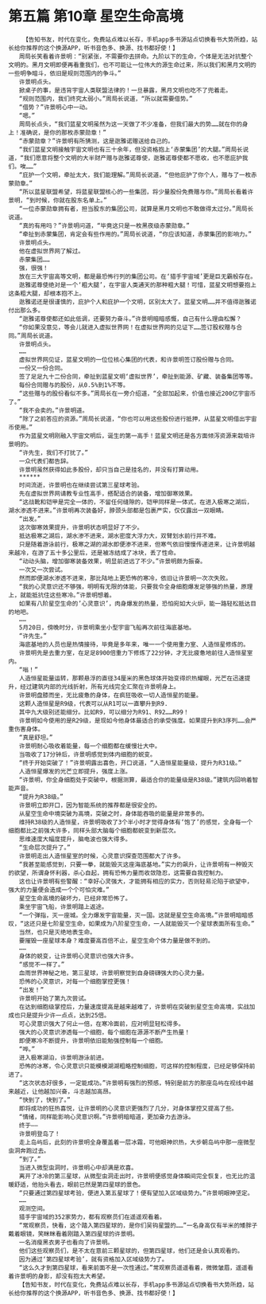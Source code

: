 # 第五篇 第10章 星空生命高境
        【告知书友，时代在变化，免费站点难以长存，手机app多书源站点切换看书大势所趋，站长给你推荐的这个换源APP，听书音色多、换源、找书都好使！】
       周局长笑看着许景明：“别紧张，不需要你去拼命。九阶以下的生命，个体是无法对抗整个文明的。黑月文明即便再看重我们，也不可能让一位伟大的源生命过来，所以我们和黑月文明的一些明争暗斗，依旧是规则范围内的争斗。”
       许景明点头。
       掀桌子的事，是违背宇宙人类联盟法律的！一旦暴露，黑月文明也吃不了兜着走。
       “规则范围内，我们终究太弱小。”周局长说道，“所以就需要借势。”
       “借势？”许景明心中一动。
       “嗯。”
       周局长点头，“我们蓝星文明虽然为这一天做了不少准备，但我们最大的势……就在你的身上！准确说，是你的那枚赤蒙勋章！”
       “赤蒙勋章？”许景明有所猜测，这是逖雅诺赠送给自己的。
       “我们蓝星文明接触宇宙文明也有三十余年，但没资格抱上‘赤蒙集团’的大腿。”周局长说道，“我们愿意将整个文明的大半财产赠与逖雅诺尊使，逖雅诺尊使都不愿收，也不愿庇护我们。唉……”
       “庇护一个文明，牵扯太大，我们能理解。”周局长说道，“但他庇护了你个人，赠与了一枚赤蒙勋章。”
       “所以蓝星联盟希望，将蓝星联盟核心的一些集团，将少量股份免费赠与你。”周局长看着许景明，“到时候，你就在股东名单上。”
       “一位赤蒙勋章拥有者，担当股东的集团公司，就算是黑月文明也不敢做得太过分。”周局长说道。
       “真的有用吗？”许景明问道，“毕竟这只是一枚黑夜级赤蒙勋章。”
       “牵扯到赤蒙集团，肯定会有些作用的。”周局长说道，“你应该知道，赤蒙集团的影响力。”
       许景明点头。
       他在虚拟世界网了解过。
       赤蒙集团……
       强，很强！
       放在三大宇宙高等文明，都是最恐怖行列的集团公司。在‘猎手宇宙域’更是巨无霸般存在。
       逖雅诺尊使绝对是一个‘粗大腿’，在宇宙人类通天的那种粗大腿！可惜，蓝星文明想要抱上这条粗大腿，却根本抱不上。
       逖雅诺还是很谨慎的，庇护个人和庇护一个文明，区别太大了。蓝星文明……并不值得逖雅诺付出那么多。
       “逖雅诺尊使都还如此低调，还要努力奋斗。”许景明暗暗感慨，自己有什么理由松懈？
       “你如果没意见，等会儿就进入虚拟世界网！在虚拟世界网的见证下……签订股权赠与合同。”周局长说道。
       许景明点头。
       ……
       虚拟世界网见证，蓝星文明的一位位核心集团的代表，和许景明签订股份赠与合同。
       一份又一份合同。
       签了足足九十二份合同，牵扯到蓝星文明‘虚拟世界’，牵扯到能源、矿藏、装备集团等等。
       每份合同赠与的股份，从0.5%到1%不等。
       “这些赠与的股份看似不多。”周局长在一旁介绍道，“全部加起来，价值也接近200亿宇宙币了。”
       “我不会卖的。”许景明道。
       “除了之前答应的资源。”周局长说道，“你也可以用这些股份进行抵押，从蓝星文明借出宇宙币使用。”
       作为蓝星文明刚融入宇宙文明后，诞生的第一高手！蓝星文明还是各方面倾泻资源来栽培许景明的。
       “许先生，我们不打扰了。”
       一众代表们都告辞。
       许景明虽然获得如此多股份，却只当自己是挂名的，并没有打算动用。
       ******
       时间流逝，许景明也在继续尝试第三星球考验。
       先在虚拟世界网请教专业性高手，搭配适合的装备，增加御寒效果。
       “这战靴和铠甲是完全一体的，不留任何缝隙的，铠甲同样是一体式，在进入极寒之湖后，湖水渗透不进来。”许景明再次装备好，脖颈头部都是包裹严实，仅仅露出一双眼睛。
       “出发。”
       这次御寒效果提升，许景明状态明显好了不少。
       抵达极寒之湖后，湖水渗不进来，湖水密度大浮力大，双臂划水前行并不难。
       只是随着游泳前行，极寒之湖的湖水即便渗不进来，但寒气依旧慢慢传递进来，让许景明越来越冷，在游了五十多公里后，还是被冻结成了冰块，丢了性命。
       “动动头脑，增加御寒装备效果，明显前进远了不少。”许景明颇为振奋。
       一次又一次尝试。
       然而即便湖水渗透不进来，那比陆地上更恐怖的寒冷，依旧让许景明一次次失败。
       “我的心灵意识还不够强，明明有无限的体能，只要我令全身细胞爆发足够强的热量，原理上，就能抵抗住这些寒冷。”许景明想着。
       如果有八阶星空生命的’心灵意识’，肉身爆发的热量，恐怕宛如大火炉，能一路轻松抵达目的地吧。
       ……
       5月20日，傍晚时分，许景明乘坐小型宇宙飞船再次前往海底基地。
       “许先生。”
       海底基地的人员也是热情接待，毕竟是多年来，唯一一个使用重力室、人造恒星修炼的。
       许景明先是去重力室，在足足8900倍重力下修炼了22分钟，才无比疲惫地前往人造恒星室内。
       “嗡！”
       人造恒星能量运转，那颗悬浮的直径34厘米的黑色球体开始变得炽热耀眼，光芒在迅速提升，经过建筑内部的光线折射，所有光线完全汇聚在许景明身上。
       许景明盘膝而坐，无比疲惫的身体，在疯狂吸收一切人造恒星的能量。
       这颗人造恒星是R9级，代表可以从R1可以一直攀升到R9.
       其中九大级别还能细分。比如R9，可以细分为R91、R92……R99！
       许景明如今使用的是R29级，是现如今他身体最适合的承受强度。如果提升到R3序列……会严重伤害身体。
       “真是舒坦。”
       许景明耐心吸收着能量，每一个细胞都在缓慢壮大中。
       当吸收了17分钟后，许景明感觉到体内细胞的蜕变。
       “终于开始突破了！”许景明露出喜色，开口说道，“人造恒星能量级，提升为R31级。”
       人造恒星爆发的光芒立即提升，强度上涨。
       “许景明，你全身细胞处于突破中，根据测算，最适合你的能量级是R38级。”建筑内回响着智能声音。
       “提升为R38级。”
       许景明立即开口，因为智能系统的推荐都是很安全的。
       从星空生命中境突破为高境，突破之时，身体能吞吸的能量是非常多的。
       维持R38级的人造恒星，许景明吸收了3个半小时才觉得身体有‘饱了’的感觉，全身每一个细胞都比之前强大许多，同样头部大脑每个细胞都蜕变到新层次。
       思维速度大幅度提升，脑电波也强大得多。
       “生命层次提升了。”
       许景明走出人造恒星室的时候，心灵意识探查范围都大了许多。
       “我甚至能感觉到，只要一拳，就能毁灭这座海底基地。”实力的飙升，让许景明有一种毁灭的欲望，所谓身怀利器，杀心自起，拥有恐怖力量而收敛隐忍，这需要自我控制力。
       这也让许景明有些警醒：“幸好心灵强大，才能拥有相应的实力，否则轻易沦陷于欲望中，强大的力量便会造成一个个可怕灾难。”
       星空生命高境的破坏力，已经非常恐怖了。
       乘坐宇宙飞船，许景明踏上返途。
       “一个弹指，灭一座城。全力爆发宇宙能量，灭一国。这就是星空生命高境。”许景明暗暗感叹，“这还只是七阶星空生命，如果成为八阶星空生命，一人就能毁灭一个星球表面所有生命。”
       当然，也只是灭绝地表生命。
       要摧毁一座星球本身？难度要高百倍不止，星空生命个体力量是做不到的。
       ……
       身体的蜕变，让许景明心灵意识也强大许多。
       “感觉不一样了。”
       血雨世界神秘之地，第三星球，许景明察觉到自身磅礴强大的心灵力量。
       恐怖的心灵意识，对每一个细胞掌控更强！
       “出发！”
       许景明开始了第九次尝试。
       在达到细胞级掌控后，力量速度提高是越来越难了，许景明在突破到星空生命高境，实战加成也只是提升少许一点点，达到25倍。
       可心灵意识强大了何止一倍，在寒冷面前，应对明显轻松得多。
       强大的心灵意识渗透每一个细胞，每个细胞在源源不断产生热量！
       即便寒冷不断提升，许景明依旧能勉强控制每一个细胞。
       “哗。”
       进入极寒湖泊，许景明游泳前进。
       恐怖的冰寒，令心灵意识只能模模湖湖粗略控制细胞，可这样的控制程度，已经足够保持前进了。
       “这次状态好很多，一定能成功。”许景明有强烈的预感，特别是前方的那座岛屿在视线中越来越近，让他越加兴奋，斗志越加高昂。
       “快到了，快到了。”
       即将成功的狂热喜悦，让许景明的心灵意识更强烈了几分，对身体掌控又提高了些。
       “情绪，同样能影响心灵意识啊。”许景明暗暗道，更加奋力去游泳。
       终于——
       许景明登岛了！
       走上岛屿后，此刻的许景明全身覆盖着一层冰霜，可他眼神炽热，大步朝岛屿中那一座微型虫洞奔跑过去。
       “到了。”
       当进入微型虫洞时，许景明心中却满是欢喜。
       离开了冰冷的第三星球，从微型虫洞走出时，许景明便感觉身体瞬间完全恢复，也无比的温暖舒适，他抬头看去，眼前已然是第四星球的景色。
       “只要通过第四星球考验，便进入第五星球了！便有望加入区域级势力。”许景明眼神坚定。
       ……
       观测空间。
       猎手宇宙域的352家势力，都有观察员们在遥遥观看着。
       “常观察员，快看，这个踏入第四星球的，是你们吴钩星盟的……”一名身高仅有半米的矮胖子戴着眼镜，笑眯眯看着刚踏入第四星球的许景明。
       一名消瘦黑衣男子也看向了许景明。
       他们这些观察员们，是不太在意前三颗星球的，但第四星球，他们还是会认真观看的。
       因为通过‘第四星球考验’，就有资格加入区域级势力了。
       “这么久才到第四星球，看来前面不是一次性通过。”常观察员遥遥看着，微微皱眉，遥遥看着许景明的身影，却没有抱太大希望。
       【告知书友，时代在变化，免费站点难以长存，手机app多书源站点切换看书大势所趋，站长给你推荐的这个换源APP，听书音色多、换源、找书都好使！】
